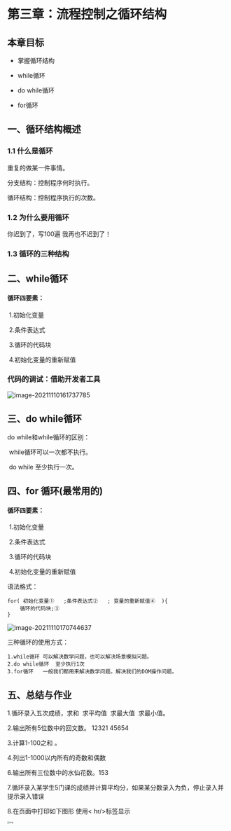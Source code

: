 # 第三章：流程控制之循环结构

## 本章目标 

- 掌握循环结构 


- while循环 
- do while循环  
- for循环

## 一、循环结构概述  

### 1.1 什么是循环 

重复的做某一件事情。

分支结构：控制程序何时执行。

循环结构：控制程序执行的次数。

### 1.2 为什么要用循环  

你迟到了，写100遍 我再也不迟到了！

### 1.3 循环的三种结构

## 二、while循环

#### 循环四要素：

​		1.初始化变量

​		2.条件表达式

​		3.循环的代码块

​		4.初始化变量的重新赋值

### 代码的调试：借助开发者工具

![image-20211110161737785](https://gitee.com/Yawpot/cloudimages/raw/master/img/image-20211110161737785.png)

## 三、do while循环

do while和while循环的区别：

​		while循环可以一次都不执行。

​		do while 至少执行一次。

## 四、for 循环(最常用的)  

#### 循环四要素：

​		1.初始化变量

​		2.条件表达式

​		3.循环的代码块

​		4.初始化变量的重新赋值  

语法格式： 

```
for( 初始化变量①   ;条件表达式②   ; 变量的重新赋值④  ){
	循环的代码块;③
}
```

![image-20211110170744637](https://gitee.com/Yawpot/cloudimages/raw/master/img/image-20211110170744637.png)

三种循环的使用方式：

```
1.while循环 可以解决数学问题，也可以解决场景模拟问题。
2.do while循环  至少执行1次
3.for循环   一般我们都用来解决数学问题。解决我们的DOM操作问题。
```

## 五、总结与作业 

1.循环录入五次成绩，求和  求平均值  求最大值  求最小值。

2.输出所有5位数中的回文数。 12321  45654

3.计算1-100之和 。

4.列出1-1000以内所有的奇数和偶数  

6.输出所有三位数中的水仙花数。153     

7.循环录入某学生5门课的成绩并计算平均分，如果某分数录入为负，停止录入并提示录入错误

8.在页面中打印如下图形 使用< hr/>标签显示

<img src="https://gitee.com/Yawpot/cloudimages/raw/master/img/wps8210.tmp.png" alt="img" style="zoom:33%;" />